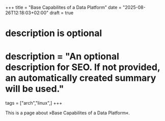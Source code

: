 +++
title = "Base Capabilites of a Data Platform"
date = "2025-08-26T12:18:03+02:00"
draft = true
#
# description is optional
#
# description = "An optional description for SEO. If not provided, an automatically created summary will be used."

tags = ["arch","linux",]
+++

This is a page about »Base Capabilites of a Data Platform«.
